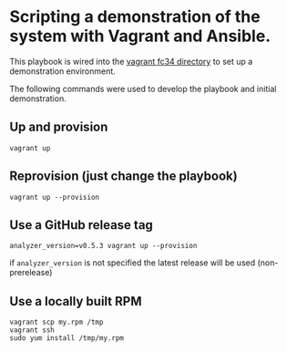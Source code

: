 # Scripting a demonstration of the system with Vagrant and Ansible.

This playbook is wired into the [vagrant fc34 directory](../vagrant/fc34) to set up a demonstration environment.

The following commands were used to develop the playbook and initial demonstration.

## Up and provision
```
vagrant up
```

## Reprovision (just change the playbook)
```
vagrant up --provision
```

## Use a GitHub release tag
```
analyzer_version=v0.5.3 vagrant up --provision
```

if `analyzer_version` is not specified the latest release will be used (non-prerelease)

## Use a locally built RPM
```
vagrant scp my.rpm /tmp
vagrant ssh
sudo yum install /tmp/my.rpm
```
